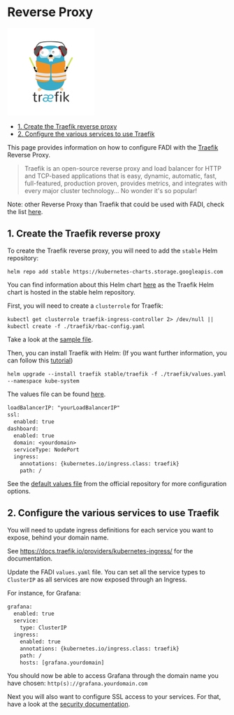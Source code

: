 Reverse Proxy
==========

<p align="left";>
  <a href="https://traefik.io/" alt="traefik">
    <img src="/doc/images/logos/traefik-logo.png" width="200px" />
  </a>
</p>

* [1. Create the Traefik reverse proxy](#1-create-the-traefik-reverse-proxy)
* [2. Configure the various services to use Traefik](#2-configure-the-various-services-to-use-traefik)

This page provides information on how to configure FADI with the [Traefik](https://traefik.io/) Reverse Proxy.

> Traefik is an open-source reverse proxy and load balancer for HTTP and TCP-based applications that is easy, dynamic, automatic, fast, full-featured, production proven, provides metrics, and integrates with every major cluster technology... No wonder it's so popular!

Note: other Reverse Proxy than Traefik that could be used with FADI, check the list [here](https://kubernetes.io/docs/concepts/services-networking/ingress-controllers/).

## 1. Create the Traefik reverse proxy

To create the Traefik reverse proxy, you will need to add the `stable` Helm repository:

```
helm repo add stable https://kubernetes-charts.storage.googleapis.com
```

You can find information about this Helm chart [here](https://github.com/helm/charts/tree/master/stable/traefik) as the Traefik Helm chart is hosted in the stable helm repository.

First, you will need to create a `clusterrole` for Traefik:

```
kubectl get clusterrole traefik-ingress-controller 2> /dev/null || kubectl create -f ./traefik/rbac-config.yaml
```

Take a look at the [sample file](/helm/traefik/rbac-config.yaml).

Then, you can install Traefik with Helm: (If you want further information, you can follow this [tutorial](https://docs.traefik.io/v1.7/user-guide/kubernetes/#deploy-traefik-using-helm-chart))

```
helm upgrade --install traefik stable/traefik -f ./traefik/values.yaml --namespace kube-system
```

The values file can be found [here](/helm/traefik/values.yaml).

```
loadBalancerIP: "yourLoadBalancerIP"
ssl:
  enabled: true
dashboard:
  enabled: true
  domain: <yourdomain>
  serviceType: NodePort
  ingress:
    annotations: {kubernetes.io/ingress.class: traefik}
    path: /
```

See the [default values file](https://github.com/helm/charts/blob/master/stable/traefik/values.yaml) from the official repository for more configuration options.


## 2. Configure the various services to use Traefik

You will need to update ingress definitions for each service you want to expose, behind your domain name.

See https://docs.traefik.io/providers/kubernetes-ingress/ for the documentation.

Update the FADI `values.yaml` file. You can set all the service types to `ClusterIP` as all services are now exposed through an Ingress. 

For instance, for Grafana:
```
grafana:
  enabled: true
  service:
    type: ClusterIP
  ingress:
    enabled: true
    annotations: {kubernetes.io/ingress.class: traefik}
    path: /
    hosts: [grafana.yourdomain]
```

You should now be able to access Grafana through the domain name you have chosen: `http(s)://grafana.yourdomain.com`

Next you will also want to configure SSL access to your services. For that, have a look at the [security documentation](/doc/SECURITY.md). 
